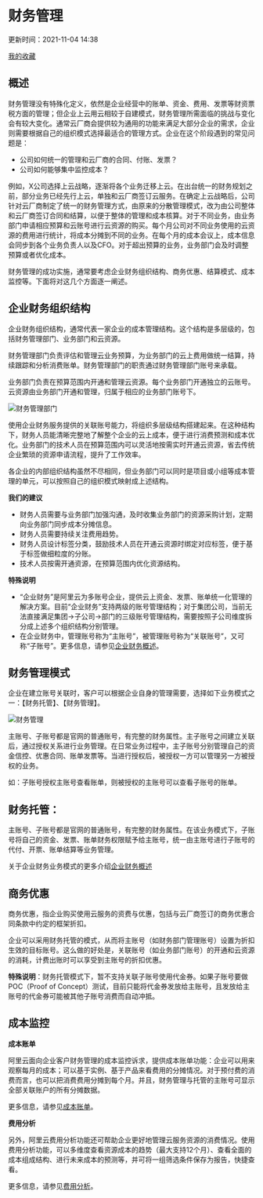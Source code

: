# 财务管理

更新时间：2021-11-04 14:38

[我的收藏](https://help.aliyun.com/my_favorites.html)

## 概述

财务管理没有特殊化定义，依然是企业经营中的账单、资金、费用、发票等财资票税方面的管理；但企业上云用云相较于自建模式，财务管理所需面临的挑战与变化会有较大变化。通常云厂商会提供较为通用的功能来满足大部分企业的需求，企业则需要根据自己的组织模式选择最适合的管理方式。企业在这个阶段遇到的常见问题是：

- 公司如何统一的管理和云厂商的合同、付账、发票？
- 公司如何能够集中监控成本？

例如，X公司选择上云战略，逐渐将各个业务迁移上云。在出台统一的财务规划之前，部分业务已经先行上云，单独和云厂商签订云服务。在确定上云战略后，公司针对云厂商制定了统一的财务管理方式，由原来的分散管理模式，改为由公司整体和云厂商签订合同和结算，以便于整体的管理和成本核算。对于不同业务，由业务部门申请相应预算和云账号进行云资源的购买。每个月公司对不同业务使用的云资源的费用进行统计，将成本分摊到不同的业务。在每个月的成本会议上，成本信息会同步到各个业务负责人以及CFO。对于超出预算的业务，业务部门会及时调整预算或者优化成本。

财务管理的成功实施，通常要考虑企业财务组织结构、商务优惠、结算模式、成本监控等。下面将对这几个方面逐一阐述。

## 企业财务组织结构

企业财务组织结构，通常代表一家企业的成本管理结构。这个结构是多层级的，包括财务管理部门、业务部门和云资源。

财务管理部门负责评估和管理云业务预算，为业务部门的云上费用做统一结算，持续跟踪和分析消费账单。财务管理部门的职责通过财务管理部门账号来承载。

业务部门负责在预算范围内开通和管理云资源。每个业务部门开通独立的云账号。云资源由业务部门开通和管理，归属于相应的业务部门账号下。

![财务管理部门](https://help-static-aliyun-doc.aliyuncs.com/assets/img/zh-CN/1926740361/p314056.png)

使用企业财务服务提供的关联账号能力，将组织多层级结构搭建起来。在这种结构下，财务人员能清晰完整地了解整个企业的云上成本，便于进行消费预测和成本优化。业务部门的技术人员在预算范围内可以灵活地按需实时开通云资源，省去传统企业繁琐的资源申请流程，提升了工作效率。

各企业的内部组织结构虽然不尽相同，但业务部门可以同时是项目或小组等成本管理的单元，可以按照自己的组织模式映射成上述结构。

**我们的建议**

- 财务人员需要与业务部门加强沟通，及时收集业务部门的资源采购计划，定期向业务部门同步成本分摊信息。
- 财务人员需要持续关注费用趋势。
- 财务人员设计标签分类，鼓励技术人员在开通云资源时绑定对应标签，便于基于标签做细粒度的分账。
- 技术人员按需开通资源，在预算范围内优化资源结构。

**特殊说明**

- “企业财务”是阿里云为多账号企业，提供云上资金、发票、账单统一化管理的解决方案。目前“企业财务”支持两级的账号管理结构；对于集团公司，当前无法直接满足集团->子公司->部门的三级账号管理结构，需要按照子公司维度拆分成上述多个组织结构分别管理。
- 在企业财务中，管理账号称为“主账号”，被管理账号称为“关联账号”，又可称“子账号”。更多信息，请参见[企业财务概述](https://help.aliyun.com/document_detail/60223.html)。

## 财务管理模式

企业在建立账号关联时，客户可以根据企业自身的管理需要，选择如下业务模式之一：【财务托管】、【财务管理】。

![财务管理](https://help-static-aliyun-doc.aliyuncs.com/assets/img/zh-CN/3404560361/p319990.png)

主账号、子账号都是官网的普通账号，有完整的财务属性。主子账号之间建立关联后，通过授权关系进行业务管理。在日常业务过程中，主子账号分别管理自己的资金信控、优惠合同、账单发票等。当进行授权后，被授权一方可以管理另一方被授权的业务。

如：子账号授权主账号查看账单，则被授权的主账号可以查看子账号的账单。

## 财务托管：

主账号、子账号都是官网的普通账号，有完整的财务属性。在该业务模式下，子账号将自己的资金、发票、账单财务权限赋予给主账号，统一由主账号进行子账号的代付、开票、账单结算等业务管理。

关于企业财务业务模式的更多介绍[企业财务概述](https://help.aliyun.com/document_detail/60223.html)

## 商务优惠

商务优惠，指企业购买使用云服务的资费与优惠，包括与云厂商签订的商务优惠合同条款中约定的框架折扣。

企业可以采用财务托管的模式，从而将主账号（如财务部门管理账号）设置为折扣生效的目标账号。这么做的好处是，关联账号（如业务部门账号）的开通和云资源的消耗，计费出账时可以享受到主账号的折扣优惠。

**特殊说明**：财务托管模式下，暂不支持关联子账号使用代金券。如果子账号要做POC（Proof of Concept）测试，目前只能将代金券发放给主账号，且发放给主账号的代金券可能被其他子账号消费而自动冲抵。

## 成本监控

**成本账单**

阿里云面向企业客户财务管理的成本监控诉求，提供成本账单功能：企业可以用来观察每月的成本；可以基于实例、基于产品来看费用的分摊情况。对于预付费的消费而言，也可以把消费费用分摊到每个月。并且，财务管理与托管的主账号可显示全部关联账户的所有分摊数据。

更多信息，请参见[成本账单](https://help.aliyun.com/document_detail/91696.html)。

**费用分析**

另外，阿里云费用分析功能还可帮助企业更好地管理云服务资源的消费情况。使用费用分析功能，可以多维度查看资源成本的趋势（最大支持12个月）、查看全面的成本组成结构、进行未来成本的预测等，并可将一组筛选条件保存为报告，快捷查看。

更多信息，请参见[费用分析](https://help.aliyun.com/document_detail/158948.html)。